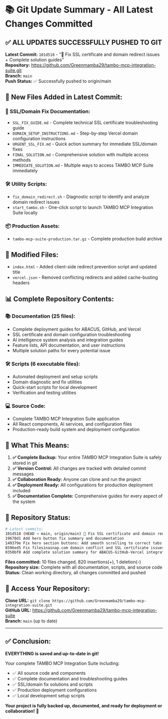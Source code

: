 # 📚 Git Update Summary - All Latest Changes Committed

## ✅ **ALL UPDATES SUCCESSFULLY PUSHED TO GIT**

**Latest Commit:** `101d518` - "🔧 Fix SSL certificate and domain redirect issues + Complete solution guides"  
**Repository:** https://github.com/Greenmamba29/tambo-mcp-integration-suite.git  
**Branch:** `main`  
**Push Status:** ✅ Successfully pushed to origin/main

## 📁 **New Files Added in Latest Commit:**

### **🔧 SSL/Domain Fix Documentation:**
- `SSL_FIX_GUIDE.md` - Complete technical SSL certificate troubleshooting guide
- `DOMAIN_SETUP_INSTRUCTIONS.md` - Step-by-step Vercel domain configuration instructions
- `URGENT_SSL_FIX.md` - Quick action summary for immediate SSL/domain fixes
- `FINAL_SOLUTION.md` - Comprehensive solution with multiple access methods
- `IMMEDIATE_SOLUTION.md` - Multiple ways to access TAMBO MCP Suite immediately

### **🛠️ Utility Scripts:**
- `fix_domain_redirect.sh` - Diagnostic script to identify and analyze domain redirect issues
- `start_tambo.sh` - One-click script to launch TAMBO MCP Integration Suite locally

### **📦 Production Assets:**
- `tambo-mcp-suite-production.tar.gz` - Complete production build archive

## 🔄 **Modified Files:**
- `index.html` - Added client-side redirect prevention script and updated title
- `vercel.json` - Removed conflicting redirects and added cache-busting headers

## 📊 **Complete Repository Contents:**

### **📚 Documentation (25 files):**
- Complete deployment guides for ABACUS, GitHub, and Vercel
- SSL certificate and domain configuration troubleshooting
- AI intelligence system analysis and integration guides
- Feature lists, API documentation, and user instructions
- Multiple solution paths for every potential issue

### **🛠️ Scripts (6 executable files):**
- Automated deployment and setup scripts
- Domain diagnostic and fix utilities
- Quick-start scripts for local development
- Verification and testing utilities

### **💻 Source Code:**
- Complete TAMBO MCP Integration Suite application
- All React components, AI services, and configuration files
- Production-ready build system and deployment configuration

## 🚀 **What This Means:**

1. **✅ Complete Backup:** Your entire TAMBO MCP Integration Suite is safely stored in git
2. **✅ Version Control:** All changes are tracked with detailed commit messages
3. **✅ Collaboration Ready:** Anyone can clone and run the project
4. **✅ Deployment Ready:** All configurations for production deployment included
5. **✅ Documentation Complete:** Comprehensive guides for every aspect of the system

## 🎯 **Repository Status:**

```bash
# Latest commits:
101d518 (HEAD → main, origin/main) 🔧 Fix SSL certificate and domain redirect issues + Complete solution guides
19670d1 Add hero button fix summary and documentation
149379e Fix hero section buttons: Add smooth scrolling to correct tabs with enhanced visual feedback
8596ed5 Fix filesinasnap.com domain conflict and SSL certificate issues
0350bf0 Add complete solution summary for ABACUS-GitHub-Vercel integration
```

**Files committed:** 10 files changed, 820 insertions(+), 1 deletion(-)  
**Repository size:** Complete with all documentation, scripts, and source code  
**Status:** Clean working directory, all changes committed and pushed

## 🔗 **Access Your Repository:**

**Clone URL:** `git clone https://github.com/Greenmamba29/tambo-mcp-integration-suite.git`  
**GitHub URL:** https://github.com/Greenmamba29/tambo-mcp-integration-suite  
**Branch:** `main` (up to date)

---

## ✅ **Conclusion:**

**EVERYTHING is saved and up-to-date in git!** 

Your complete TAMBO MCP Integration Suite including:
- ✅ All source code and components
- ✅ Complete documentation and troubleshooting guides  
- ✅ SSL/domain fix solutions and scripts
- ✅ Production deployment configurations
- ✅ Local development setup scripts

**Your project is fully backed up, documented, and ready for deployment or collaboration!** 🚀
